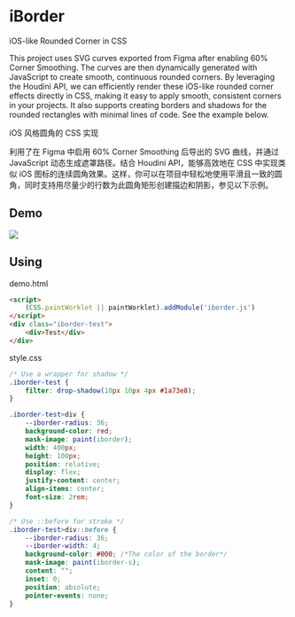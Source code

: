 # iBorder
iOS-like Rounded Corner in CSS

This project uses SVG curves exported from Figma after enabling 60% Corner Smoothing. The curves are then dynamically generated with JavaScript to create smooth, continuous rounded corners. By leveraging the Houdini API, we can efficiently render these iOS-like rounded corner effects directly in CSS, making it easy to apply smooth, consistent corners in your projects. It also supports creating borders and shadows for the rounded rectangles with minimal lines of code. See the example below.

iOS 风格圆角的 CSS 实现

利用了在 Figma 中启用 60% Corner Smoothing 后导出的 SVG 曲线，并通过 JavaScript 动态生成遮罩路径。结合 Houdini API，能够高效地在 CSS 中实现类似 iOS 图标的连续圆角效果。这样，你可以在项目中轻松地使用平滑且一致的圆角，同时支持用尽量少的行数为此圆角矩形创建描边和阴影，参见以下示例。

## Demo

![](https://github.com/1-Dot/iBorder-Corner-Smoothing/blob/main/demo2.png?raw=true)

## Using

demo.html

```html
<script>
    (CSS.paintWorklet || paintWorklet).addModule('iborder.js')
</script>
<div class="iborder-test">
    <div>Test</div>
</div>
```

style.css

```css
/* Use a wrapper for shadow */
.iborder-test {
    filter: drop-shadow(10px 10px 4px #1a73e8);
}

.iborder-test>div {
    --iborder-radius: 36;
    background-color: red;
    mask-image: paint(iborder);
    width: 400px;
    height: 100px;
    position: relative;
    display: flex;
    justify-content: center;
    align-items: center;
    font-size: 2rem;
}

/* Use ::before for stroke */
.iborder-test>div::before {
    --iborder-radius: 36;
    --iborder-width: 4;
    background-color: #000; /*The color of the border*/
    mask-image: paint(iborder-s);
    content: "";
    inset: 0;
    position: absolute;
    pointer-events: none;
}
```
